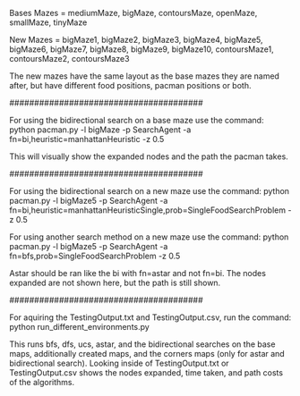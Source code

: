 Bases Mazes = mediumMaze, bigMaze, contoursMaze, openMaze, smallMaze, tinyMaze

New Mazes = bigMaze1, bigMaze2, bigMaze3, bigMaze4, bigMaze5, bigMaze6, bigMaze7, bigMaze8, bigMaze9, bigMaze10, contoursMaze1, contoursMaze2, contoursMaze3

The new mazes have the same layout as the base mazes they are named after, but have different food positions, pacman positions or both.


#######################################

For using the bidirectional search on a base maze use the command:
python pacman.py -l bigMaze -p SearchAgent -a fn=bi,heuristic=manhattanHeuristic -z 0.5

This will visually show the expanded nodes and the path the pacman takes.


#######################################

For using the bidirectional search on a new maze use the command:
python pacman.py -l bigMaze5 -p SearchAgent -a fn=bi,heuristic=manhattanHeuristicSingle,prob=SingleFoodSearchProblem -z 0.5

For using another search method on a new maze use the command:
python pacman.py -l bigMaze5 -p SearchAgent -a fn=bfs,prob=SingleFoodSearchProblem -z 0.5

Astar should be ran like the bi with fn=astar and not fn=bi. 
The nodes expanded are not shown here, but the path is still shown.


#######################################

For aquiring the TestingOutput.txt and TestingOutput.csv, run the command:
python run_different_environments.py

This runs bfs, dfs, ucs, astar, and the bidirectional searches on the base maps, additionally created maps, and the corners maps (only for astar and bidirectional search).
Looking inside of TestingOutput.txt or TestingOutput.csv shows the nodes expanded, time taken, and path costs of the algorithms.


 
